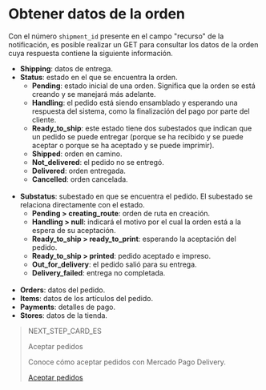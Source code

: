# Obtener datos de la orden

Con el número `shipment_id` presente en el campo "recurso" de la notificación, es posible realizar un GET para consultar los datos de la orden cuya respuesta contiene la siguiente información.

* **Shipping**: datos de entrega.
* **Status**: estado en el que se encuentra la orden.
  * **Pending**: estado inicial de una orden. Significa que la orden se está creando y se manejará más adelante.
  * **Handling**: el pedido está siendo ensamblado y esperando una respuesta del sistema, como la finalización del pago por parte del cliente.
  * **Ready_to_ship**: este estado tiene dos subestados que indican que un pedido se puede entregar (porque se ha recibido y se puede aceptar o porque se ha aceptado y se puede imprimir).
  * **Shipped**: orden en camino.
  * **Not_delivered**: el pedido no se entregó.
  * **Delivered**: orden entregada.
  * **Cancelled**: orden cancelada.
  <br/>
* **Substatus**: subestado en que se encuentra el pedido. El subestado se relaciona directamente con el estado.
  * **Pending > creating_route**: orden de ruta en creación.
  * **Handling > null**:  indicará el motivo por el cual la orden está a la espera de su aceptación.
  * **Ready_to_ship > ready_to_print**: esperando la aceptación del pedido.
  * **Ready_to_ship > printed**: pedido aceptado e impreso.
  * **Out_for_delivery**: el pedido salió para su entrega.
  * **Delivery_failed**: entrega no completada.
  <br/>
* **Orders**: datos del pedido.
* **Items**: datos de los artículos del pedido.
* **Payments**: detalles de pago.
* **Stores**: datos de la tienda.

> NEXT_STEP_CARD_ES
>
> Aceptar pedidos
>
> Conoce cómo aceptar pedidos con Mercado Pago Delivery.
>
> [Aceptar pedidos](https://www.mercadopago[FAKER][URL][DOMAIN]/developers/es/guides/mp-delivery/accept-order)
